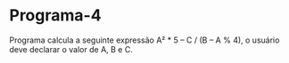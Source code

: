 # Programa-4
Programa calcula a seguinte expressão A² * 5 – C / (B – A % 4), o usuário deve declarar o valor de A, B e C.
